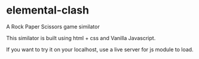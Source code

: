 # elemental-clash
A Rock Paper Scissors game similator

This similator is built using html + css and Vanilla Javascript.

If you want to try it on your localhost, use a live server for js module to load.
